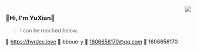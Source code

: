 
<img align="right" src="https://github-readme-stats.vercel.app/api?username=yxplus1116&show_icons=true&icon_color=805AD5&text_color=718096&bg_color=ffffff&hide_title=true&count_private=true" />

### 🫥Hi, I'm YuXian👋
>I can be reached below.

🔗 https://hyrdec.love
💬 bbouo-y
💌 1606656170@qq.com
🐧 1606656170



<!--
**yxplus1116/yxplus1116** is a ✨ _special_ ✨ repository because its `README.md` (this file) appears on your GitHub profile.

Here are some ideas to get you started:

- 🔭 I’m currently working on ...
- 🌱 I’m currently learning ...
- 👯 I’m looking to collaborate on ...
- 🤔 I’m looking for help with ...
- 💬 Ask me about ...
- 📫 How to reach me: ...
- 😄 Pronouns: ...
- ⚡ Fun fact: ...
-->
